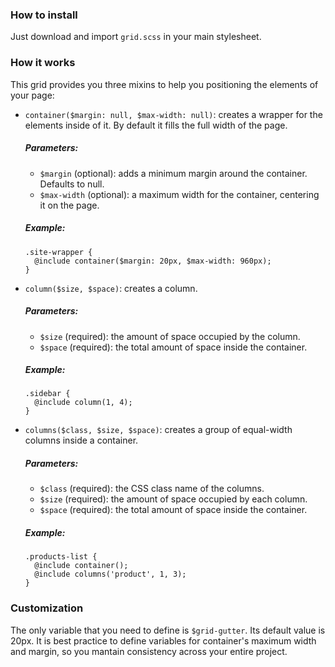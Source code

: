 ### How to install

Just download and import `grid.scss` in your main stylesheet.

### How it works

This grid provides you three mixins to help you positioning
the elements of your page:

- `container($margin: null, $max-width: null)`: creates a wrapper for the elements inside of it. By default
it fills the full width of the page.

  ##### Parameters:

  - `$margin` (optional): adds a minimum margin around the
  container. Defaults to null.
  - `$max-width` (optional): a maximum width for the
  container, centering it on the page.

  ##### Example:

      .site-wrapper {
        @include container($margin: 20px, $max-width: 960px);
      }

- `column($size, $space)`: creates a column.

  ##### Parameters:

  - `$size` (required): the amount of space occupied by the
  column.
  - `$space` (required): the total amount of space
  inside the container.

  ##### Example:

      .sidebar {
        @include column(1, 4);
      }

- `columns($class, $size, $space)`: creates a group of equal-width columns inside a container.

  ##### Parameters:

  - `$class` (required): the CSS class name of the columns.
  - `$size` (required): the amount of space occupied by each
  column.
  - `$space` (required): the total amount of space inside
  the container.

  ##### Example:

      .products-list {
        @include container();
        @include columns('product', 1, 3);
      }

### Customization

The only variable that you need to define is `$grid-gutter`.
Its default value is 20px. It is best practice to define
variables for container's maximum width and margin, so you
mantain consistency across your entire project.
